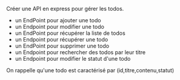 Créer une API en express pour gérer les todos.

- un EndPoint pour ajouter une todo
- un Endpoint pour modifier une todo
- un EndPoint pour récupérer la liste de todos
- un Endpoint pour récupérer une todo
- un EndPoint pour supprimer une todo
- un Endpoint pour rechercher des todos par leur titre
- un Endpoint pour modifier le statut d'une todo

On rappelle qu'une todo est caractérisé par (id,titre,contenu,statut)